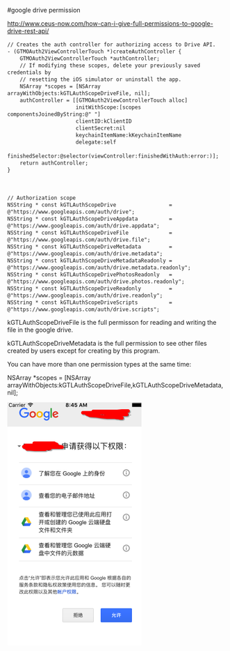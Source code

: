 #google drive permission

http://www.ceus-now.com/how-can-i-give-full-permissions-to-google-drive-rest-api/

	// Creates the auth controller for authorizing access to Drive API.
	- (GTMOAuth2ViewControllerTouch *)createAuthController {
	    GTMOAuth2ViewControllerTouch *authController;
	    // If modifying these scopes, delete your previously saved credentials by
	    // resetting the iOS simulator or uninstall the app.
	    NSArray *scopes = [NSArray arrayWithObjects:kGTLAuthScopeDriveFile, nil];
	    authController = [[GTMOAuth2ViewControllerTouch alloc]
	                      initWithScope:[scopes componentsJoinedByString:@" "]
	                      clientID:kClientID
	                      clientSecret:nil
	                      keychainItemName:kKeychainItemName
	                      delegate:self
	                      finishedSelector:@selector(viewController:finishedWithAuth:error:)];
	    return authController;
	}
	
	
	
	// Authorization scope
	NSString * const kGTLAuthScopeDrive                 = @"https://www.googleapis.com/auth/drive";
	NSString * const kGTLAuthScopeDriveAppdata          = @"https://www.googleapis.com/auth/drive.appdata";
	NSString * const kGTLAuthScopeDriveFile             = @"https://www.googleapis.com/auth/drive.file";
	NSString * const kGTLAuthScopeDriveMetadata         = @"https://www.googleapis.com/auth/drive.metadata";
	NSString * const kGTLAuthScopeDriveMetadataReadonly = @"https://www.googleapis.com/auth/drive.metadata.readonly";
	NSString * const kGTLAuthScopeDrivePhotosReadonly   = @"https://www.googleapis.com/auth/drive.photos.readonly";
	NSString * const kGTLAuthScopeDriveReadonly         = @"https://www.googleapis.com/auth/drive.readonly";
	NSString * const kGTLAuthScopeDriveScripts          = @"https://www.googleapis.com/auth/drive.scripts";



kGTLAuthScopeDriveFile is the full permisson for reading and writing the file in the google drive.

kGTLAuthScopeDriveMetadata is the full permission to see other files created by users except for creating by this program.

You can have more than one permission types at the same time:

  NSArray *scopes = [NSArray arrayWithObjects:kGTLAuthScopeDriveFile,kGTLAuthScopeDriveMetadata, nil];
  
  <img src="drive_permission.png"/>
